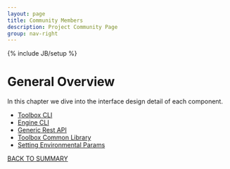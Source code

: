 ```yaml
---
layout: page
title: Community Members
description: Project Community Page
group: nav-right
---
```

<!--
{% comment %}
Licensed to the Apache Software Foundation (ASF) under one or more
contributor license agreements.  See the NOTICE file distributed with
this work for additional information regarding copyright ownership.
The ASF licenses this file to you under the Apache License, Version 2.0
(the "License"); you may not use this file except in compliance with
the License.  You may obtain a copy of the License at

http://www.apache.org/licenses/LICENSE-2.0

Unless required by applicable law or agreed to in writing, software
distributed under the License is distributed on an "AS IS" BASIS,
WITHOUT WARRANTIES OR CONDITIONS OF ANY KIND, either express or implied.
See the License for the specific language governing permissions and
limitations under the License.
{% endcomment %}
-->

{% include JB/setup %}

# General Overview
In this chapter we dive into the interface design detail of each component.

* [Toolbox CLI](/marvin-platform-book/ch4_documentation/toolbox_cli)
* [Engine CLI](/marvin-platform-book/ch4_documentation/engine_cli)
* [Generic Rest API](/marvin-platform-book/ch4_documentation/generic_rest_api)
* [Toolbox Common Library](/marvin-platform-book/ch4_documentation/toolbox_common_lib)
* [Setting Environmental Params](/marvin-platform-book/ch4_documentation/setting_params)


[BACK TO SUMMARY](/marvin-platform-book/SUMMARY)